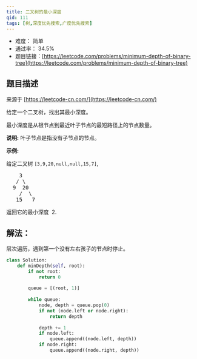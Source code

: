 ```yaml
---
title: 二叉树的最小深度
qid: 111
tags: [树,深度优先搜索,广度优先搜索]
---
```



- 难度： 简单
- 通过率： 34.5%
- 题目链接：[https://leetcode.com/problems/minimum-depth-of-binary-tree](https://leetcode.com/problems/minimum-depth-of-binary-tree)


## 题目描述

来源于 [https://leetcode-cn.com/](https://leetcode-cn.com/)

<p>给定一个二叉树，找出其最小深度。</p>

<p>最小深度是从根节点到最近叶子节点的最短路径上的节点数量。</p>

<p><strong>说明:</strong>&nbsp;叶子节点是指没有子节点的节点。</p>

<p><strong>示例:</strong></p>

<p>给定二叉树&nbsp;<code>[3,9,20,null,null,15,7]</code>,</p>

<pre>    3
   / \
  9  20
    /  \
   15   7</pre>

<p>返回它的最小深度 &nbsp;2.</p>


## 解法：

层次遍历，遇到第一个没有左右孩子的节点时停止。

```python
class Solution:
    def minDepth(self, root):
        if not root:
            return 0
        
        queue = [(root, 1)]
        
        while queue:
            node, depth = queue.pop(0)
            if not (node.left or node.right):
                return depth
            
            depth += 1
            if node.left:
                queue.append((node.left, depth))
            if node.right:
                queue.append((node.right, depth))
```